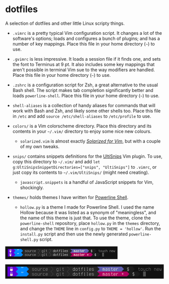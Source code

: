 # dotfiles

A selection of dotfiles and other little Linux scripty things.

* `.vimrc` is a pretty typical Vim configuration script. It changes a lot of the software's options; loads and configures a bunch of plugins; and has a number of key mappings. Place this file in your home directory (`~`) to use.

* `.gvimrc` is less impressive. It loads a session file if it finds one, and sets the font to Terminus at 9 pt. It also includes some key mappings that aren't possible in terminal Vim sue to the way modifiers are handled. Place this file in your home directory (`~`) to use.

* `.zshrc` is a configuration script for Zsh, a great alternative to the usual Bash shell. The script makes tab completion significantly better and loads `powerline-shell`. Place this file in your home directory (`~`) to use.

* `shell-aliases` is a collection of handy aliases for commands that will work with Bash and Zsh, and likely some other shells too. Place this file in `/etc` and add `source /etc/shell-aliases` to `/etc/profile` to use.

* `colors/` is a Vim colorscheme directory. Place this directory and its contents in your `~/.vim/` directory to enjoy some nice new colours.

    * `solarized.vim` is almost exactly [*Solarized for Vim*](https://github.com/altercation/vim-colors-solarized), but with a couple of my own tweaks.

* `snips/` contains snippets definitions for the [UltiSnips](https://github.com/SirVer/UltiSnips) Vim plugin. To use, copy this directory to `~/.vim/` and add `let g:UltiSnipsSnippetDirectories=["snips", "UltiSnips"]` to `.vimrc`, or just copy its contents to `~/.vim/UltiSnips/` (might need creating).

    * `javascript.snippets` is a handful of JavaScript snippets for Vim, shockingly.

* `themes/` holds themes I have written for [Powerline Shell](https://github.com/blieque/powerline-shell).

    * `hollow.py` is a theme I made for Powerline Shell. I used the name Hollow because it was listed as a synonym of "meaningless", and the name of this theme is just that. To use the theme, clone the `powerline-shell` repository, place `hollow.py` in the `themes` directory, and change the `THEME` line in `config.py` to `THEME = 'hollow'`. Run the `install.py` script and then use the newly generated `powerline-shell.py` script.

![Hollow colour scheme screen shot](https://raw.githubusercontent.com/blieque/dotfiles/master/images/hollow-screenshot-8.png)

![Hollow colour scheme screen shot with larger text](https://raw.githubusercontent.com/blieque/dotfiles/master/images/hollow-screenshot-14.png)
